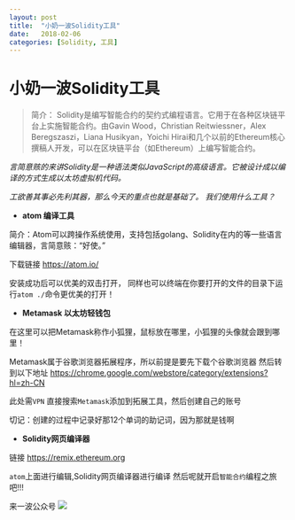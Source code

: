 ```yaml
---
layout: post
title:  "小奶一波Solidity工具"
date:   2018-02-06
categories: [Solidity, 工具]
---
```


# 小奶一波Solidity工具
>  简介：
> Solidity是编写智能合约的契约式编程语言。它用于在各种区块链平台上实施智能合约。由Gavin Wood，Christian Reitwiessner，Alex Beregszaszi，Liana Husikyan，Yoichi Hirai和几个以前的Ethereum核心撰稿人开发，可以在区块链平台（如Ethereum）上编写智能合约。

*言简意赅的来讲Solidity是一种语法类似JavaScript的高级语言。它被设计成以编译的方式生成以太坊虚拟机代码。*


*工欲善其事必先利其器，那么今天的重点也就是基础了。
我们使用什么工具？*

- **atom 编译工具**

简介：Atom可以跨操作系统使用，支持包括golang、Solidity在内的等一些语言编辑器，言简意赅：“好使。”

下载链接  https://atom.io/

安装成功后可以优美的双击打开，
同样也可以终端在你要打开的文件的目录下运行`atom ./`命令更优美的打开！

- **Metamask 以太坊轻钱包**

在这里可以把Metamask称作小狐狸，鼠标放在哪里，小狐狸的头像就会跟到哪里！

Metamask属于谷歌浏览器拓展程序，所以前提是要先下载个谷歌浏览器
然后转到以下地址
https://chrome.google.com/webstore/category/extensions?hl=zh-CN

此处需`VPN`
直接搜索`Metamask`添加到拓展工具，然后创建自己的账号

切记：创建的过程中记录好那12个单词的助记词，因为那就是钱啊


- **Solidity网页编译器**

链接 https://remix.ethereum.org

`atom`上面进行编辑,Solidity网页编译器进行编译
然后呢就开启`智能合约`编程之旅吧!!!

来一波公众号
![](http://p3qaz7oyz.bkt.clouddn.com/0.jpeg)

